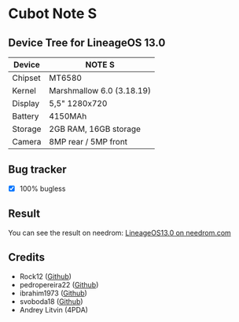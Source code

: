 Cubot Note S 
===========
Device Tree for LineageOS 13.0
------------------

| Device | NOTE S |
| ------ | ------ |
| Chipset | MT6580 |
| Kernel |  Marshmallow 6.0 (3.18.19) |
| Display | 5,5" 1280x720 |
| Battery | 4150MAh |
| Storage |2GB RAM, 16GB storage |
| Camera | 8MP rear / 5MP front |

Bug	tracker
---------------
- [x] 100% bugless

Result
---------------
You can see the result on needrom: [LineageOS13.0 on needrom.com](https://www.needrom.com/download/lineageos13)

Credits
---------------
* Rock12 ([Github](https://github.com/rock12))
* pedropereira22 ([Github](https://github.com/pedropereira22))
* ibrahim1973 ([Github](https://github.com/ibrahim1973))
* svoboda18 ([Github](https://github.com/svoboda18))
* Andrey Litvin (4PDA)
